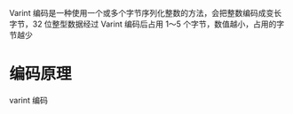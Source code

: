 Varint 编码是一种使用一个或多个字节序列化整数的方法，会把整数编码成变长字节，32 位整型数据经过 Varint 编码后占用 1～5 个字节，数值越小，占用的字节越少

# 编码原理

varint 编码